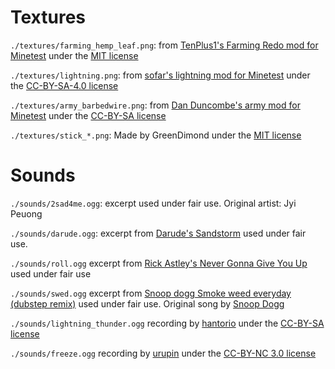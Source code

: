 # Textures

`./textures/farming_hemp_leaf.png`: from [TenPlus1's Farming Redo mod for Minetest](https://github.com/tenplus1/farming) under the [MIT license](https://opensource.org/licenses/MIT)

`./textures/lightning.png`: from [sofar's lightning mod for Minetest](https://github.com/minetest-mods/lightning) under the [CC-BY-SA-4.0 license](https://creativecommons.org/licenses/by-sa/4.0/)

`./textures/army_barbedwire.png`: from [Dan Duncombe's army mod for Minetest](https://forum.minetest.net/viewtopic.php?pid=116232) under the [CC-BY-SA license](https://creativecommons.org/licenses/by-sa/2.0/)

`./textures/stick_*.png`: Made by GreenDimond under the [MIT license](https://opensource.org/licenses/MIT)

# Sounds

`./sounds/2sad4me.ogg`: excerpt used under fair use. Original artist: Jyi Peuong

`./sounds/darude.ogg`: excerpt from [Darude's Sandstorm](https://www.youtube.com/watch?v=y6120QOlsfU) used under fair use.

`./sounds/roll.ogg` excerpt from [Rick Astley's Never Gonna Give You Up](https://www.youtube.com/watch?v=dQw4w9WgXcQ) used under fair use

`./sounds/swed.ogg` excerpt from [Snoop dogg Smoke weed everyday (dubstep remix)](https://www.youtube.com/watch?v=wWSAI9d3Vxk) used under fair use. Original song by [Snoop Dogg](https://www.youtube.com/watch?v=KlujizeNNQM)

`./sounds/lightning_thunder.ogg` recording by [hantorio](http://www.freesound.org/people/hantorio/sounds/121945/) under the [CC-BY-SA license](https://creativecommons.org/licenses/by-sa/2.0/)

`./sounds/freeze.ogg` recording by [urupin](https://freesound.org/people/urupin/sounds/192415/) under the [CC-BY-NC 3.0 license](https://creativecommons.org/licenses/by-nc/3.0/)